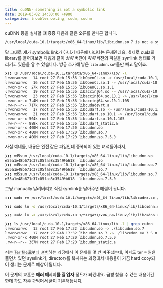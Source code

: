 ```yaml
---
title: cuDNN- something is not a symbolic link
date: 2019-03-02 14:00:00 +0900
categories: troubleshooting, cuda, cudnn
---
```


cuDNN 등을 설치할 떄 종종 다음과 같은 오류를 만나곤 합니다.

```bash
/usr/local/cuda-10.1/targets/x86_64-linux/lib/libcudnn.so.7 is not a symbolic link
```

말 그대로 쟤가 symbolic link가 아니기 때문에 나타나는 문제인데요, 실제로 cuda의 library를 들어가보면 다음과 같이 *상위* 버전이 *하위* 버전의 파일을 symlink 형태로 가리키고 있음을 알 수 있습니다. 방금 추가해 넣은 `libcudnn.so*`들만 빼고 말이죠.

```bash
❯❯❯ ls /usr/local/cuda-10.1/targets/x86_64-linux/lib/ -l
lrwxrwxrwx   14 root 27 Feb 15:36 libOpenCL.so -> /usr/local/cuda-10.1/targets/x86_64-linux/lib/libOpenCL.so.1
lrwxrwxrwx   16 root 27 Feb 15:36 libOpenCL.so.1 -> /usr/local/cuda-10.1/targets/x86_64-linux/lib/libOpenCL.so.1.1
.rwxr-xr-x  27k root 27 Feb 15:36 libOpenCL.so.1.1
lrwxrwxrwx   19 root 27 Feb 15:36 libaccinj64.so -> /usr/local/cuda-10.1/targets/x86_64-linux/lib/libaccinj64.so.10.1
lrwxrwxrwx   23 root 27 Feb 15:36 libaccinj64.so.10.1 -> /usr/local/cuda-10.1/targets/x86_64-linux/lib/libaccinj64.so.10.1.105
.rwxr-xr-x 7.4M root 27 Feb 15:36 libaccinj64.so.10.1.105
.rw-r--r-- 717k root 27 Feb 15:36 libcudadevrt.a
lrwxrwxrwx   17 root 27 Feb 15:36 libcudart.so -> /usr/local/cuda-10.1/targets/x86_64-linux/lib/libcudart.so.10.1
lrwxrwxrwx   21 root 27 Feb 15:36 libcudart.so.10.1 -> /usr/local/cuda-10.1/targets/x86_64-linux/lib/libcudart.so.10.1.105
.rwxr-xr-x 504k root 27 Feb 15:36 libcudart.so.10.1.105
.rw-r--r-- 888k root 27 Feb 15:36 libcudart_static.a
.rwxr-xr-x 400M root 27 Feb 17:20 libcudnn.so
.rwxr-xr-x 400M root 27 Feb 17:20 libcudnn.so.7
.rwxr-xr-x 400M root 27 Feb 17:20 libcudnn.so.7.5.0
```

사실 얘네들, 내용은 완전 같은 파일인데 중복되어 있는 녀석들이라서,
```bash
❯❯❯ md5sum /usr/local/cuda-10.1/targets/x86_64-linux/lib/libcudnn.so
e55a1e48b671d37c05fae8c35499b618  libcudnn.so
❯❯❯ md5sum /usr/local/cuda-10.1/targets/x86_64-linux/lib/libcudnn.so.7
e55a1e48b671d37c05fae8c35499b618  libcudnn.so.7
❯❯❯ md5sum /usr/local/cuda-10.1/targets/x86_64-linux/lib/libcudnn.so.7.5.0
e55a1e48b671d37c05fae8c35499b618  libcudnn.so.7.5.0
```

그냥 manually 날려버리고 직접 symlink를 달아주면 해결이 됩니다.
```bash
❯❯❯ sudo rm /usr/local/cuda-10.1/targets/x86_64-linux/lib/libcudnn.so /usr/local/cuda-10.1/targets/x86_64-linux/lib/libcudnn.so.7 -f

❯❯❯ sudo ln -s /usr/local/cuda-10.1/targets/x86_64-linux/lib/libcudnn.so.7.5.0 /usr/local/cuda-10.1/targets/x86_64-linux/lib/libcudnn.so.7

❯❯❯ sudo ln -s /usr/local/cuda-10.1/targets/x86_64-linux/lib/libcudnn.so.7 /usr/local/cuda-10.1/targets/x86_64-linux/lib/libcudnn.so

❯❯❯ ls /usr/local/cuda-10.1/targets/x86_64-linux/lib -l | grep cudnn
lrwxrwxrwx   13 root 27 Feb 17:32 libcudnn.so -> ./libcudnn.so.7
lrwxrwxrwx   17 root 27 Feb 17:32 libcudnn.so.7 -> ./libcudnn.so.7.5.0
.rwxr-xr-x 400M root 27 Feb 17:20 libcudnn.so.7.5.0
.rw-r--r-- 367M root 27 Feb 17:20 libcudnn_static.a
```

저는 [Tar file로부터 설치](https://docs.nvidia.com/deeplearning/sdk/cudnn-install/index.html#installlinux-tar)하는 과정에서 이 문제를 몇 번 마주쳤는데, 아마도 tar 파일을 풀면서 있던 symlink가, directory를 복사하는 과정에서 내용물이 가끔 hard copy되어 생기는 문제로 예상이 됩니다.

이 문제의 교훈은 **에러 메시지를 잘 읽자** 정도가 되겠네요. 금방 찾을 수 있는 내용이긴 한데 하도 자주 까먹어서 굳이 기록해둡니다.